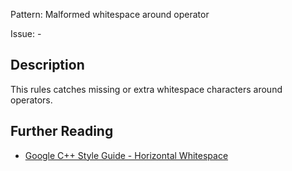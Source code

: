 Pattern: Malformed whitespace around operator

Issue: -

## Description

This rules catches missing or extra whitespace characters around operators.

## Further Reading

* [Google C++ Style Guide - Horizontal Whitespace](https://google.github.io/styleguide/cppguide.html#Horizontal_Whitespace)
